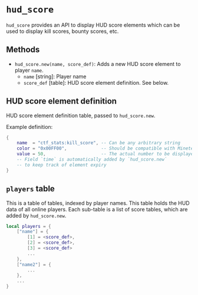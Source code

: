 # `hud_score`

`hud_score` provides an API to display HUD score elements which can be used to
display kill scores, bounty scores, etc.

## Methods

- `hud_score.new(name, score_def)`: Adds a new HUD score element to player `name`.
  - `name` [string]: Player name
  - `score_def` [table]: HUD score element definition. See below.

## HUD score element definition

HUD score element definition table, passed to `hud_score.new`.

Example definition:

```lua
{
    name  = "ctf_stats:kill_score", -- Can be any arbitrary string
    color = "0x00FF00",             -- Should be compatible with Minetest's HUD def
    value = 50,                     -- The actual number to be displayed
    -- Field `time` is automatically added by `hud_score.new`
    -- to keep track of element expiry
}
```

## `players` table

This is a table of tables, indexed by player names. This table holds the HUD
data of all online players. Each sub-table is a list of score tables, which
are added by `hud_score.new`.

```lua
local players = {
    ["name"] = {
        [1] = <score_def>,
        [2] = <score_def>,
        [3] = <score_def>
        ...
    },
    ["name2"] = {
        ...
    },
    ...
}
```
